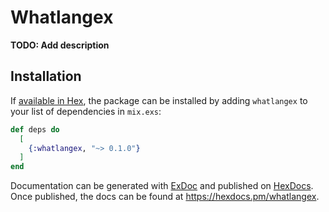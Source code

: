 # Whatlangex

**TODO: Add description**

## Installation

If [available in Hex](https://hex.pm/docs/publish), the package can be installed
by adding `whatlangex` to your list of dependencies in `mix.exs`:

```elixir
def deps do
  [
    {:whatlangex, "~> 0.1.0"}
  ]
end
```

Documentation can be generated with [ExDoc](https://github.com/elixir-lang/ex_doc)
and published on [HexDocs](https://hexdocs.pm). Once published, the docs can
be found at <https://hexdocs.pm/whatlangex>.

